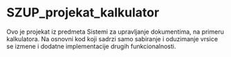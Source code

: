 # SZUP_projekat_kalkulator
Ovo je projekat iz predmeta Sistemi za upravljanje dokumentima, na primeru  kalkulatora.
Na osnovni kod koji sadrzi samo sabiranje i oduzimanje vrsice se izmene i dodatne implementacije drugih funkcionalnosti.

